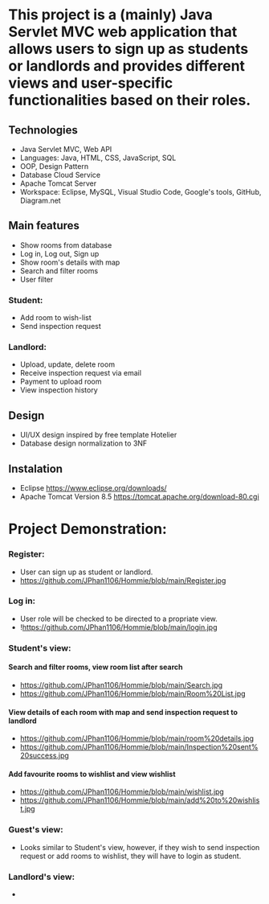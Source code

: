 # This project is a (mainly) Java Servlet MVC web application that allows users to sign up as students or landlords and provides different views and user-specific functionalities based on their roles. 

## Technologies
- Java Servlet MVC, Web API
- Languages: Java, HTML, CSS, JavaScript, SQL
- OOP, Design Pattern
- Database Cloud Service
- Apache Tomcat Server
- Workspace: Eclipse, MySQL, Visual Studio Code, Google's tools, GitHub, Diagram.net

## Main features
- Show rooms from database
- Log in, Log out, Sign up
- Show room's details with map
- Search and filter rooms
- User filter

### Student:
- Add room to wish-list
- Send inspection request

### Landlord:
- Upload, update, delete room
- Receive inspection request via email
- Payment to upload room 
- View inspection history

## Design
- UI/UX design inspired by free template Hotelier 
- Database design normalization to 3NF

## Instalation
- Eclipse https://www.eclipse.org/downloads/
- Apache Tomcat Version 8.5 https://tomcat.apache.org/download-80.cgi

# Project Demonstration: 

### Register: 
- User can sign up as student or landlord.
- https://github.com/JPhan1106/Hommie/blob/main/Register.jpg
### Log in: 
- User role will be checked to be directed to a propriate view.
- !https://github.com/JPhan1106/Hommie/blob/main/login.jpg

### Student's view:
#### Search and filter rooms, view room list after search
- https://github.com/JPhan1106/Hommie/blob/main/Search.jpg
- https://github.com/JPhan1106/Hommie/blob/main/Room%20List.jpg
#### View details of each room with map and send inspection request to landlord
- https://github.com/JPhan1106/Hommie/blob/main/room%20details.jpg
- https://github.com/JPhan1106/Hommie/blob/main/Inspection%20sent%20success.jpg
#### Add favourite rooms to wishlist and view wishlist
- https://github.com/JPhan1106/Hommie/blob/main/wishlist.jpg
- https://github.com/JPhan1106/Hommie/blob/main/add%20to%20wishlist.jpg

### Guest's view: 
- Looks similar to Student's view, however, if they wish to send inspection request or add rooms to wishlist, they will have to login as student. 

### Landlord's view: 
- 


